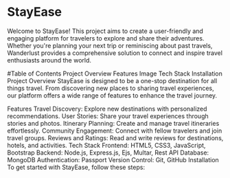# StayEase

Welcome to StayEase! This project aims to create a user-friendly and engaging platform for travelers to explore and share their adventures. Whether you're planning your next trip or reminiscing about past travels, Wanderlust provides a comprehensive solution to connect and inspire travel enthusiasts around the world.

#Table of Contents
Project Overview
Features
Image
Tech Stack
Installation
Project Overview
StayEase is designed to be a one-stop destination for all things travel. From discovering new places to sharing travel experiences, our platform offers a wide range of features to enhance the travel journey.


Features
Travel Discovery: Explore new destinations with personalized recommendations.
User Stories: Share your travel experiences through stories and photos.
Itinerary Planning: Create and manage travel itineraries effortlessly.
Community Engagement: Connect with fellow travelers and join travel groups.
Reviews and Ratings: Read and write reviews for destinations, hotels, and activities.
Tech Stack
Frontend: HTML5, CSS3, JavaScript, Bootstrap
Backend: Node.js, Express.js, Ejs, Multar, Rest API
Database: MongoDB
Authentication: Passport
Version Control: Git, GitHub
Installation
To get started with StayEase, follow these steps:

